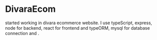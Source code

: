 # DivaraEcom
started working in divara ecommerce website. I use typeScript, express, node for backend, react for frontend and typeORM, mysql for database connection and . 
